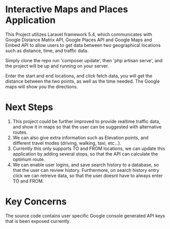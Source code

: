 # Interactive Maps and Places Application

This Project utilizes Laravel framework 5.4, which communicates with Google Distance Matrix API, Google Places API and Google Maps and Embed API to allow users to get data between two geographical locations such as distance, time, and traffic data.

Simply clone the repo run 'composer update', then 'php artisan serve', and the project will be up and running on your server.

Enter the start and end locations, and click fetch data, you will get the distance between the two points, as well as the time needed. The Google maps will show you the directions.

# Next Steps

1. This project could be further improved to provide realtime traffic data, and show it in maps so that the user can be suggested with alternative routes.
2. We can also give extra information such as Elevation points, and different travel modes (driving, walking, taxi, etc...).
3. Currently this only supports TO and FROM locations, we can update this application by adding several stops, so that the API can calculate the optimum route.
4. We can enable user logins, and save search history to a database, so that the user can review history. Furthermore, on search history entry click we can retreive data, so that the user doesnt have to always enter TO and FROM.

# Key Concerns

The source code contains user specific Google console generated API keys that is been exposed currently.